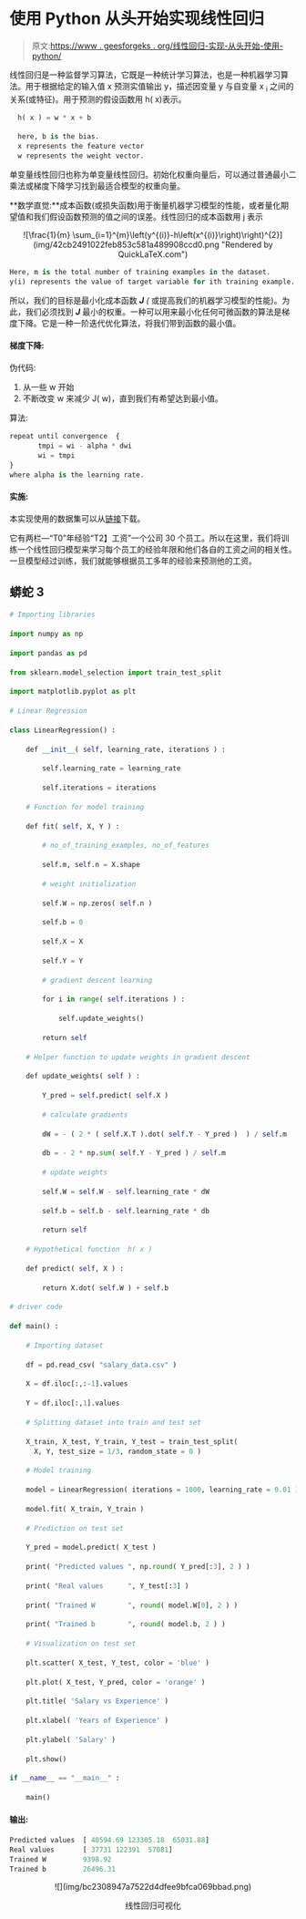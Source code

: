 # 使用 Python 从头开始实现线性回归

> 原文:[https://www . geesforgeks . org/线性回归-实现-从头开始-使用-python/](https://www.geeksforgeeks.org/linear-regression-implementation-from-scratch-using-python/)

线性回归是一种监督学习算法，它既是一种统计学习算法，也是一种机器学习算法。用于根据给定的输入值 x 预测实值输出 y，描述因变量 y 与自变量 x <sub>i</sub> 之间的关系(或特征)。用于预测的假设函数用 h( x)表示。

```py
  h( x ) = w * x + b  

  here, b is the bias.
  x represents the feature vector
  w represents the weight vector.

```

单变量线性回归也称为单变量线性回归。初始化权重向量后，可以通过普通最小二乘法或梯度下降学习找到最适合模型的权重向量。

**数学直觉:**成本函数(或损失函数)用于衡量机器学习模型的性能，或者量化期望值和我们假设函数预测的值之间的误差。线性回归的成本函数用 j 表示

<center>![\frac{1}{m} \sum_{i=1}^{m}\left(y^{(i)}-h\left(x^{(i)}\right)\right)^{2}](img/42cb2491022feb853c581a489908ccd0.png "Rendered by QuickLaTeX.com")</center>

```py
Here, m is the total number of training examples in the dataset.
y(i) represents the value of target variable for ith training example.

```

所以，我们的目标是最小化成本函数 ***J** (* 或提高我们的机器学习模型的性能)。为此，我们必须找到 ***J*** 最小的权重。一种可以用来最小化任何可微函数的算法是梯度下降。它是一种一阶迭代优化算法，将我们带到函数的最小值。

#### 梯度下降:

伪代码:

1.  从一些 w 开始
2.  不断改变 w 来减少 J( w)，直到我们有希望达到最小值。

算法:

```py
repeat until convergence  {
       tmpi = wi - alpha * dwi 
       wi = tmpi              
}
where alpha is the learning rate.

```

#### 实施:

本实现使用的数据集可以从[链接](https://github.com/mohit-baliyan/References)下载。

它有两栏—“T0”年经验“T2】工资”一个公司 30 个员工。所以在这里，我们将训练一个线性回归模型来学习每个员工的经验年限和他们各自的工资之间的相关性。一旦模型经过训练，我们就能够根据员工多年的经验来预测他的工资。

## 蟒蛇 3

```py
# Importing libraries

import numpy as np

import pandas as pd

from sklearn.model_selection import train_test_split

import matplotlib.pyplot as plt

# Linear Regression

class LinearRegression() :

    def __init__( self, learning_rate, iterations ) :

        self.learning_rate = learning_rate

        self.iterations = iterations

    # Function for model training

    def fit( self, X, Y ) :

        # no_of_training_examples, no_of_features

        self.m, self.n = X.shape

        # weight initialization

        self.W = np.zeros( self.n )

        self.b = 0

        self.X = X

        self.Y = Y

        # gradient descent learning

        for i in range( self.iterations ) :

            self.update_weights()

        return self

    # Helper function to update weights in gradient descent

    def update_weights( self ) :

        Y_pred = self.predict( self.X )

        # calculate gradients  

        dW = - ( 2 * ( self.X.T ).dot( self.Y - Y_pred )  ) / self.m

        db = - 2 * np.sum( self.Y - Y_pred ) / self.m 

        # update weights

        self.W = self.W - self.learning_rate * dW

        self.b = self.b - self.learning_rate * db

        return self

    # Hypothetical function  h( x ) 

    def predict( self, X ) :

        return X.dot( self.W ) + self.b

# driver code

def main() :

    # Importing dataset

    df = pd.read_csv( "salary_data.csv" )

    X = df.iloc[:,:-1].values

    Y = df.iloc[:,1].values

    # Splitting dataset into train and test set

    X_train, X_test, Y_train, Y_test = train_test_split( 
      X, Y, test_size = 1/3, random_state = 0 )

    # Model training

    model = LinearRegression( iterations = 1000, learning_rate = 0.01 )

    model.fit( X_train, Y_train )

    # Prediction on test set

    Y_pred = model.predict( X_test )

    print( "Predicted values ", np.round( Y_pred[:3], 2 ) ) 

    print( "Real values      ", Y_test[:3] )

    print( "Trained W        ", round( model.W[0], 2 ) )

    print( "Trained b        ", round( model.b, 2 ) )

    # Visualization on test set 

    plt.scatter( X_test, Y_test, color = 'blue' )

    plt.plot( X_test, Y_pred, color = 'orange' )

    plt.title( 'Salary vs Experience' )

    plt.xlabel( 'Years of Experience' )

    plt.ylabel( 'Salary' )

    plt.show()

if __name__ == "__main__" : 

    main()
```

#### 输出:

```py
Predicted values  [ 40594.69 123305.18  65031.88]
Real values       [ 37731 122391  57081]
Trained W         9398.92
Trained b         26496.31

```

<center>![](img/bc2308947a7522d4dfee9bfca069bbad.png)

线性回归可视化

</center>